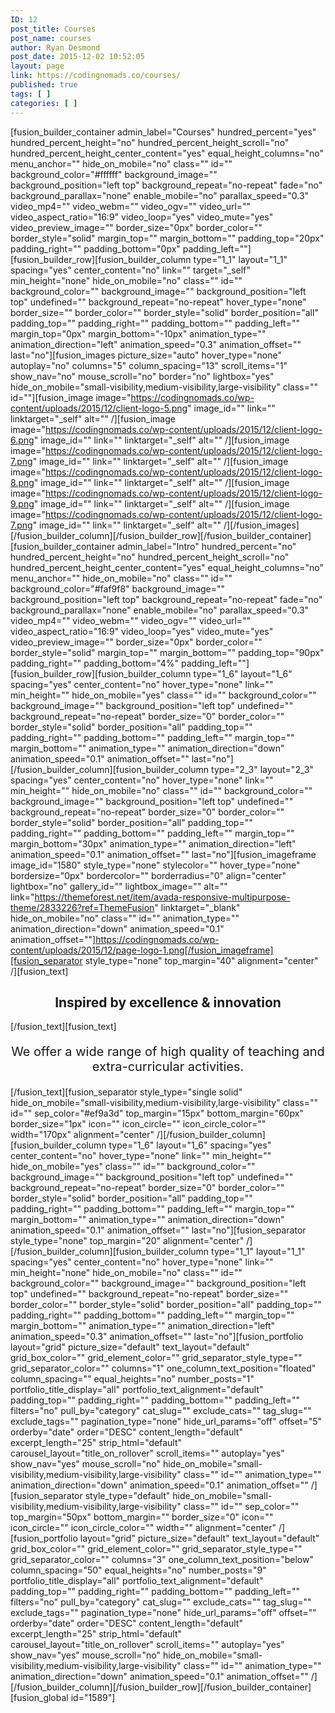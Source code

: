 ```yaml
---
ID: 12
post_title: Courses
post_name: courses
author: Ryan Desmond
post_date: 2015-12-02 10:52:05
layout: page
link: https://codingnomads.co/courses/
published: true
tags: [ ]
categories: [ ]
---
```

[fusion_builder_container admin_label="Courses" hundred_percent="yes" hundred_percent_height="no" hundred_percent_height_scroll="no" hundred_percent_height_center_content="yes" equal_height_columns="no" menu_anchor="" hide_on_mobile="no" class="" id="" background_color="#ffffff" background_image="" background_position="left top" background_repeat="no-repeat" fade="no" background_parallax="none" enable_mobile="no" parallax_speed="0.3" video_mp4="" video_webm="" video_ogv="" video_url="" video_aspect_ratio="16:9" video_loop="yes" video_mute="yes" video_preview_image="" border_size="0px" border_color="" border_style="solid" margin_top="" margin_bottom="" padding_top="20px" padding_right="" padding_bottom="0px" padding_left=""][fusion_builder_row][fusion_builder_column type="1_1" layout="1_1" spacing="yes" center_content="no" link="" target="_self" min_height="none" hide_on_mobile="no" class="" id="" background_color="" background_image="" background_position="left top" undefined="" background_repeat="no-repeat" hover_type="none" border_size="" border_color="" border_style="solid" border_position="all" padding_top="" padding_right="" padding_bottom="" padding_left="" margin_top="0px" margin_bottom="-10px" animation_type="" animation_direction="left" animation_speed="0.3" animation_offset="" last="no"][fusion_images picture_size="auto" hover_type="none" autoplay="no" columns="5" column_spacing="13" scroll_items="1" show_nav="no" mouse_scroll="no" border="no" lightbox="yes" hide_on_mobile="small-visibility,medium-visibility,large-visibility" class="" id=""][fusion_image image="https://codingnomads.co/wp-content/uploads/2015/12/client-logo-5.png" image_id="" link="" linktarget="_self" alt="" /][fusion_image image="https://codingnomads.co/wp-content/uploads/2015/12/client-logo-6.png" image_id="" link="" linktarget="_self" alt="" /][fusion_image image="https://codingnomads.co/wp-content/uploads/2015/12/client-logo-7.png" image_id="" link="" linktarget="_self" alt="" /][fusion_image image="https://codingnomads.co/wp-content/uploads/2015/12/client-logo-8.png" image_id="" link="" linktarget="_self" alt="" /][fusion_image image="https://codingnomads.co/wp-content/uploads/2015/12/client-logo-9.png" image_id="" link="" linktarget="_self" alt="" /][fusion_image image="https://codingnomads.co/wp-content/uploads/2015/12/client-logo-7.png" image_id="" link="" linktarget="_self" alt="" /][/fusion_images][/fusion_builder_column][/fusion_builder_row][/fusion_builder_container][fusion_builder_container admin_label="Intro" hundred_percent="no" hundred_percent_height="no" hundred_percent_height_scroll="no" hundred_percent_height_center_content="yes" equal_height_columns="no" menu_anchor="" hide_on_mobile="no" class="" id="" background_color="#faf9f8" background_image="" background_position="left top" background_repeat="no-repeat" fade="no" background_parallax="none" enable_mobile="no" parallax_speed="0.3" video_mp4="" video_webm="" video_ogv="" video_url="" video_aspect_ratio="16:9" video_loop="yes" video_mute="yes" video_preview_image="" border_size="0px" border_color="" border_style="solid" margin_top="" margin_bottom="" padding_top="90px" padding_right="" padding_bottom="4%" padding_left=""][fusion_builder_row][fusion_builder_column type="1_6" layout="1_6" spacing="yes" center_content="no" hover_type="none" link="" min_height="" hide_on_mobile="yes" class="" id="" background_color="" background_image="" background_position="left top" undefined="" background_repeat="no-repeat" border_size="0" border_color="" border_style="solid" border_position="all" padding_top="" padding_right="" padding_bottom="" padding_left="" margin_top="" margin_bottom="" animation_type="" animation_direction="down" animation_speed="0.1" animation_offset="" last="no"][/fusion_builder_column][fusion_builder_column type="2_3" layout="2_3" spacing="yes" center_content="no" hover_type="none" link="" min_height="" hide_on_mobile="no" class="" id="" background_color="" background_image="" background_position="left top" undefined="" background_repeat="no-repeat" border_size="0" border_color="" border_style="solid" border_position="all" padding_top="" padding_right="" padding_bottom="" padding_left="" margin_top="" margin_bottom="30px" animation_type="" animation_direction="left" animation_speed="0.1" animation_offset="" last="no"][fusion_imageframe image_id="1580" style_type="none" stylecolor="" hover_type="none" bordersize="0px" bordercolor="" borderradius="0" align="center" lightbox="no" gallery_id="" lightbox_image="" alt="" link="https://themeforest.net/item/avada-responsive-multipurpose-theme/2833226?ref=ThemeFusion" linktarget="_blank" hide_on_mobile="no" class="" id="" animation_type="" animation_direction="down" animation_speed="0.1" animation_offset=""]https://codingnomads.co/wp-content/uploads/2015/12/page-logo-1.png[/fusion_imageframe][fusion_separator style_type="none" top_margin="40" alignment="center" /][fusion_text]
<h2 style="text-align: center;">Inspired by excellence &amp; innovation</h2>
[/fusion_text][fusion_text]
<p style="text-align: center; font-size: 20px;">We offer a wide range of high quality of teaching and extra-curricular activities.</p>
[/fusion_text][fusion_separator style_type="single solid" hide_on_mobile="small-visibility,medium-visibility,large-visibility" class="" id="" sep_color="#ef9a3d" top_margin="15px" bottom_margin="60px" border_size="1px" icon="" icon_circle="" icon_circle_color="" width="170px" alignment="center" /][/fusion_builder_column][fusion_builder_column type="1_6" layout="1_6" spacing="yes" center_content="no" hover_type="none" link="" min_height="" hide_on_mobile="yes" class="" id="" background_color="" background_image="" background_position="left top" undefined="" background_repeat="no-repeat" border_size="0" border_color="" border_style="solid" border_position="all" padding_top="" padding_right="" padding_bottom="" padding_left="" margin_top="" margin_bottom="" animation_type="" animation_direction="down" animation_speed="0.1" animation_offset="" last="no"][fusion_separator style_type="none" top_margin="20" alignment="center" /][/fusion_builder_column][fusion_builder_column type="1_1" layout="1_1" spacing="yes" center_content="no" hover_type="none" link="" min_height="none" hide_on_mobile="no" class="" id="" background_color="" background_image="" background_position="left top" undefined="" background_repeat="no-repeat" border_size="" border_color="" border_style="solid" border_position="all" padding_top="" padding_right="" padding_bottom="" padding_left="" margin_top="" margin_bottom="" animation_type="" animation_direction="left" animation_speed="0.3" animation_offset="" last="no"][fusion_portfolio layout="grid" picture_size="default" text_layout="default" grid_box_color="" grid_element_color="" grid_separator_style_type="" grid_separator_color="" columns="1" one_column_text_position="floated" column_spacing="" equal_heights="no" number_posts="1" portfolio_title_display="all" portfolio_text_alignment="default" padding_top="" padding_right="" padding_bottom="" padding_left="" filters="no" pull_by="category" cat_slug="" exclude_cats="" tag_slug="" exclude_tags="" pagination_type="none" hide_url_params="off" offset="5" orderby="date" order="DESC" content_length="default" excerpt_length="25" strip_html="default" carousel_layout="title_on_rollover" scroll_items="" autoplay="yes" show_nav="yes" mouse_scroll="no" hide_on_mobile="small-visibility,medium-visibility,large-visibility" class="" id="" animation_type="" animation_direction="down" animation_speed="0.1" animation_offset="" /][fusion_separator style_type="default" hide_on_mobile="small-visibility,medium-visibility,large-visibility" class="" id="" sep_color="" top_margin="50px" bottom_margin="" border_size="0" icon="" icon_circle="" icon_circle_color="" width="" alignment="center" /][fusion_portfolio layout="grid" picture_size="default" text_layout="default" grid_box_color="" grid_element_color="" grid_separator_style_type="" grid_separator_color="" columns="3" one_column_text_position="below" column_spacing="50" equal_heights="no" number_posts="9" portfolio_title_display="all" portfolio_text_alignment="default" padding_top="" padding_right="" padding_bottom="" padding_left="" filters="no" pull_by="category" cat_slug="" exclude_cats="" tag_slug="" exclude_tags="" pagination_type="none" hide_url_params="off" offset="" orderby="date" order="DESC" content_length="default" excerpt_length="25" strip_html="default" carousel_layout="title_on_rollover" scroll_items="" autoplay="yes" show_nav="yes" mouse_scroll="no" hide_on_mobile="small-visibility,medium-visibility,large-visibility" class="" id="" animation_type="" animation_direction="down" animation_speed="0.1" animation_offset="" /][/fusion_builder_column][/fusion_builder_row][/fusion_builder_container][fusion_global id="1589"]</p>